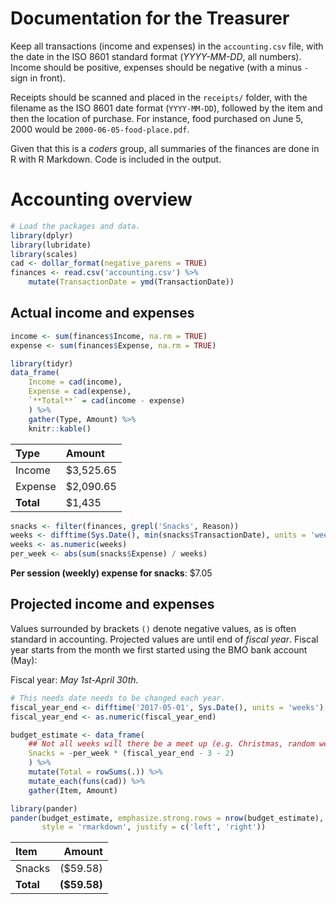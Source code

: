 
Documentation for the Treasurer
===============================

Keep all transactions (income and expenses) in the `accounting.csv` file, with the date in the ISO 8601 standard format (*YYYY-MM-DD*, all numbers). Income should be positive, expenses should be negative (with a minus `-` sign in front).

Receipts should be scanned and placed in the `receipts/` folder, with the filename as the ISO 8601 date format (`YYYY-MM-DD`), followed by the item and then the location of purchase. For instance, food purchased on June 5, 2000 would be `2000-06-05-food-place.pdf`.

Given that this is a *coders* group, all summaries of the finances are done in R with R Markdown. Code is included in the output.

Accounting overview
===================

``` r
# Load the packages and data.
library(dplyr)
library(lubridate)
library(scales)
cad <- dollar_format(negative_parens = TRUE)
finances <- read.csv('accounting.csv') %>% 
    mutate(TransactionDate = ymd(TransactionDate))
```

Actual income and expenses
--------------------------

``` r
income <- sum(finances$Income, na.rm = TRUE)
expense <- sum(finances$Expense, na.rm = TRUE)

library(tidyr)
data_frame(
    Income = cad(income),
    Expense = cad(expense),
    `**Total**` = cad(income - expense)
    ) %>%
    gather(Type, Amount) %>%
    knitr::kable()
```

| Type      | Amount    |
|:----------|:----------|
| Income    | $3,525.65 |
| Expense   | $2,090.65 |
| **Total** | $1,435    |

``` r
snacks <- filter(finances, grepl('Snacks', Reason)) 
weeks <- difftime(Sys.Date(), min(snacks$TransactionDate), units = 'weeks')
weeks <- as.numeric(weeks)
per_week <- abs(sum(snacks$Expense) / weeks)
```

**Per session (weekly) expense for snacks**: $7.05

Projected income and expenses
-----------------------------

Values surrounded by brackets `()` denote negative values, as is often standard in accounting. Projected values are until end of *fiscal year*. Fiscal year starts from the month we first started using the BMO bank account (May):

Fiscal year: *May 1st-April 30th.*

``` r
# This needs date needs to be changed each year.
fiscal_year_end <- difftime('2017-05-01', Sys.Date(), units = 'weeks')
fiscal_year_end <- as.numeric(fiscal_year_end)

budget_estimate <- data_frame(
    ## Not all weeks will there be a meet up (e.g. Christmas, random weeks).
    Snacks = -per_week * (fiscal_year_end - 3 - 2)
    ) %>% 
    mutate(Total = rowSums(.)) %>%
    mutate_each(funs(cad)) %>% 
    gather(Item, Amount)

library(pander)
pander(budget_estimate, emphasize.strong.rows = nrow(budget_estimate), 
       style = 'rmarkdown', justify = c('left', 'right'))
```

| Item      |        Amount|
|:----------|-------------:|
| Snacks    |      ($59.58)|
| **Total** |  **($59.58)**|
